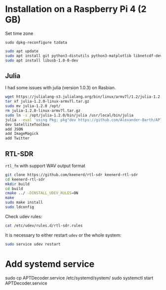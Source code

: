 
# Installation on a Raspberry Pi 4 (2 GB)

Set time zone

```
sudo dpkg-reconfigure tzdata
```


```bash
sudo apt update
sudo apt install git python3-distutils python3-matplotlib libnetcdf-dev netcdf-bin sox
sudo apt install libusb-1.0-0-dev
```

## Julia

I had some issues with julia (version 1.0.3) on Rasbian.

```bash
wget https://julialang-s3.julialang.org/bin/linux/armv7l/1.2/julia-1.2.0-linux-armv7l.tar.gz
tar xf julia-1.2.0-linux-armv7l.tar.gz
sudo mv julia-1.2.0 /opt/
rm julia-1.2.0-linux-armv7l.tar.gz
sudo ln -s /opt/julia-1.2.0/bin/julia /usr/local/bin/julia
julia --eval 'using Pkg; pkg"dev https://github.com/Alexander-Barth/APTDecoder.jl"'
dev SatelliteToolbox
add JSON
add ImageMagick
add Twitter
```


## RTL-SDR

`rtl_fm` with support WAV output format

```bash
git clone https://github.com/keenerd/rtl-sdr keenerd-rtl-sdr
cd keenerd-rtl-sdr
mkdir build
cd build
cmake ../ -DINSTALL_UDEV_RULES=ON
make
sudo make install
sudo ldconfig
```

Check udev rules:

```bash
cat /etc/udev/rules.d/rtl-sdr.rules
```

It is necessary to either restart `udev` or the whole system:

```bash
sudo service udev restart
```


# Add systemd service

sudo cp APTDecoder.service /etc/systemd/system/
sudo systemctl start APTDecoder.service
